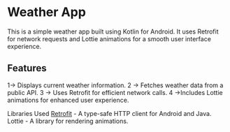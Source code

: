 # Weather App
This is a simple weather app built using Kotlin for Android. It uses Retrofit for network requests and Lottie animations for a smooth user interface experience.

## Features
1-> Displays current weather information.
2 -> Fetches weather data from a public API.
3 -> Uses Retrofit for efficient network calls.
4 ->Includes Lottie animations for enhanced user experience.

Libraries Used
[Retrofit](https://square.github.io/retrofit/)  - A type-safe HTTP client for Android and Java.
Lottie - A library for rendering animations.
